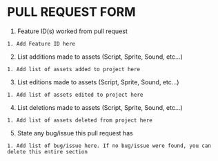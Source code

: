# PULL REQUEST FORM

1. Feature ID(s) worked from pull request
```
1. Add Feature ID here
```

2. List additions made to assets (Script, Sprite, Sound, etc...)
```
1. Add list of assets added to project here
```

3. List editions made to assets (Script, Sprite, Sound, etc...)
```
1. Add list of assets edited to project here
```

4. List deletions made to assets (Script, Sprite, Sound, etc...)
```
1. Add list of assets deleted from project here
```

5. State any bug/issue this pull request has
```
1. Add list of bug/issue here. If no bug/issue were found, you can delete this entire section
```
